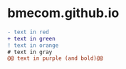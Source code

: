 # bmecom.github.io
```diff
- text in red
+ text in green
! text in orange
# text in gray
@@ text in purple (and bold)@@
